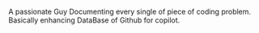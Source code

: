 A passionate Guy 
Documenting every single of piece of coding problem.
Basically enhancing DataBase of Github for copilot.

